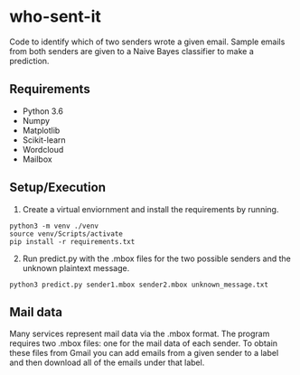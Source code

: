 # who-sent-it
Code to identify which of two senders wrote a given email. Sample emails from both senders are given to a Naive Bayes classifier to make a prediction.

## Requirements

- Python 3.6
- Numpy
- Matplotlib
- Scikit-learn
- Wordcloud
- Mailbox

## Setup/Execution

1. Create a virtual enviornment and install the requirements by running.
```
python3 -m venv ./venv
source venv/Scripts/activate
pip install -r requirements.txt
```
2. Run predict.py with the .mbox files for the two possible senders and the unknown plaintext message.
```
python3 predict.py sender1.mbox sender2.mbox unknown_message.txt
```

## Mail data
Many services represent mail data via the .mbox format. The program requires two .mbox files: one for the mail data of each sender. To obtain these files from Gmail you can add emails from a given sender to a label and then download all of the emails under that label.
